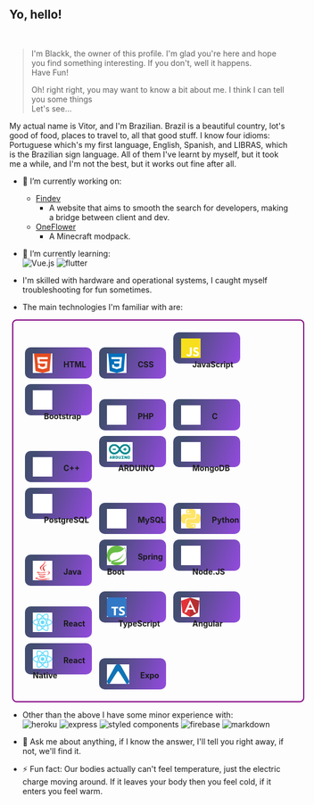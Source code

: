 ## Yo, hello!

<br>

> I'm Blackk, the owner of this profile. I'm glad you're here and hope you find something interesting. 
> If you don't, well it happens.  
> Have Fun!  
> 
> Oh! right right, you may want to know a bit about me. I think I can tell you some things   
> Let's see...

My actual name is Vitor, and I'm Brazilian. Brazil is a beautiful country, lot's good of food, places to travel to, all that good stuff. I know four idioms: Portuguese which's my first language, English, Spanish, and LIBRAS, which is the Brazilian sign language. All of them I've learnt by myself, but it took me a while, and I'm not the best, but it works out fine after all.

- 🔭 I’m currently working on:
  - [Findev](https://findev.com.br) 
    - A website that aims to smooth the search for developers, making a bridge between client and dev.
  - [OneFlower](https://github.com/Blackklegend/Oneflower) 
    - A Minecraft modpack.
  
- 🌱 I’m currently learning:  
  ![Vue.js](https://img.shields.io/badge/Vue.js-35495E?style=for-the-badge&logo=vue.js&logoColor=4FC08D)
  ![flutter](https://img.shields.io/badge/Flutter-02569B?style=for-the-badge&logo=flutter&logoColor=white)

- I'm skilled with hardware and operational systems, I caught myself troubleshooting for fun sometimes.

- The main technologies I'm familiar with are: 

<div style="justify-content: center; width: 100%; row-gap: 10px; font-weight: bold; margin: 10px 0px 10px 0px; border: 2px solid purple; margin: 5px; padding: 1rem 0px 1rem 1rem; border-radius: 8px;">
  <div style="height: 45px; width: 21%; margin: 5px; padding: 11px 0 0 14px; border-radius: 10px; background: linear-gradient(110.35deg, #424D70 13.53%, #AB4AFF 125.38%); display: inline-block"><img src="./html.svg" height="35"><span style="vertical-align: 10px; margin-left: 20px">HTML</span></div>
  <div style="height: 45px; width: 21%; margin: 5px; padding: 11px 0 0 14px; border-radius: 10px; background: linear-gradient(110.35deg, #424D70 13.53%, #AB4AFF 125.38%); display: inline-block"><img src="./css.svg" height="35"><span style="vertical-align: 10px; margin-left: 20px">CSS</span></div>
  <div style="height: 45px; width: 21%; margin: 5px; padding: 11px 0 0 14px; border-radius: 10px; background: linear-gradient(110.35deg, #424D70 13.53%, #AB4AFF 125.38%); display: inline-block"><img src="./js.svg" height="35"><span style="vertical-align: 10px; margin-left: 20px">JavaScript</span></div>
  <div style="height: 45px; width: 21%; margin: 5px; padding: 11px 0 0 14px; border-radius: 10px; background: linear-gradient(110.35deg, #424D70 13.53%, #AB4AFF 125.38%); display: inline-block"><img src="./bootstrap.svg" height="35"><span style="vertical-align: 10px; margin-left: 20px">Bootstrap</span></div>
  <div style="height: 45px; width: 21%; margin: 5px; padding: 11px 0 0 14px; border-radius: 10px; background: linear-gradient(110.35deg, #424D70 13.53%, #AB4AFF 125.38%); display: inline-block"><img src="./php.svg" height="35"><span style="vertical-align: 10px; margin-left: 20px">PHP</span></div>
  <div style="height: 45px; width: 21%; margin: 5px; padding: 11px 0 0 14px; border-radius: 10px; background: linear-gradient(110.35deg, #424D70 13.53%, #AB4AFF 125.38%); display: inline-block"><img src="./c.svg" height="35"><span style="vertical-align: 10px; margin-left: 20px; font-weight: bold">C</span></div>
  <div style="height: 45px; width: 21%; margin: 5px; padding: 11px 0 0 14px; border-radius: 10px; background: linear-gradient(110.35deg, #424D70 13.53%, #AB4AFF 125.38%); display: inline-block"><img src="./cplusplus.svg" height="35"><span style="vertical-align: 10px; margin-left: 20px; font-weight: bold">C++</span></div>
  <div style="height: 45px; width: 21%; margin: 5px; padding: 11px 0 0 14px; border-radius: 10px; background: linear-gradient(110.35deg, #424D70 13.53%, #AB4AFF 125.38%); display: inline-block"><img src="./arduino.svg" height="35"><span style="vertical-align: 10px; margin-left: 20px">ARDUINO</span></div>
  <div style="height: 45px; width: 21%; margin: 5px; padding: 11px 0 0 14px; border-radius: 10px; background: linear-gradient(110.35deg, #424D70 13.53%, #AB4AFF 125.38%); display: inline-block"><img src="./mongodb.svg" height="35"><span style="vertical-align: 10px; margin-left: 20px">MongoDB</span></div>
  <div style="height: 45px; width: 21%; margin: 5px; padding: 11px 0 0 14px; border-radius: 10px; background: linear-gradient(110.35deg, #424D70 13.53%, #AB4AFF 125.38%); display: inline-block"><img src="./postgresql.svg" height="35"><span style="vertical-align: 10px; margin-left: 20px">PostgreSQL</span></div>
  <div style="height: 45px; width: 21%; margin: 5px; padding: 11px 0 0 14px; border-radius: 10px; background: linear-gradient(110.35deg, #424D70 13.53%, #AB4AFF 125.38%); display: inline-block"><img src="./mysql.svg" height="35"><span style="vertical-align: 10px; margin-left: 20px">MySQL</span></div>
  <div style="height: 45px; width: 21%; margin: 5px; padding: 11px 0 0 14px; border-radius: 10px; background: linear-gradient(110.35deg, #424D70 13.53%, #AB4AFF 125.38%); display: inline-block"><img src="./python.svg" height="35"><span style="vertical-align: 10px; margin-left: 20px; font-weight: bold">Python</span></div>
  <div style="height: 45px; width: 21%; margin: 5px; padding: 11px 0 0 14px; border-radius: 10px; background: linear-gradient(110.35deg, #424D70 13.53%, #AB4AFF 125.38%); display: inline-block"><img src="./java.svg" height="35"><span style="vertical-align: 10px; margin-left: 20px; font-weight: bold">Java</span></div>
  <div style="height: 45px; width: 21%; margin: 5px; padding: 11px 0 0 14px; border-radius: 10px; background: linear-gradient(110.35deg, #424D70 13.53%, #AB4AFF 125.38%); display: inline-block"><img src="./springio.svg" height="35"><span style="vertical-align: 10px; margin-left: 20px; font-weight: bold">Spring Boot</span></div>
  <div style="height: 45px; width: 21%; margin: 5px; padding: 11px 0 0 14px; border-radius: 10px; background: linear-gradient(110.35deg, #424D70 13.53%, #AB4AFF 125.38%); display: inline-block"><img src="./nodejs.svg" height="35"><span style="vertical-align: 10px; margin-left: 20px; font-weight: bold">Node.JS</span></div>
  <div style="height: 45px; width: 21%; margin: 5px; padding: 11px 0 0 14px; border-radius: 10px; background: linear-gradient(110.35deg, #424D70 13.53%, #AB4AFF 125.38%); display: inline-block"><img src="./react.svg" height="35"><span style="vertical-align: 10px; margin-left: 20px; font-weight: bold">React</span></div>
  <div style="height: 45px; width: 21%; margin: 5px; padding: 11px 0 0 14px; border-radius: 10px; background: linear-gradient(110.35deg, #424D70 13.53%, #AB4AFF 125.38%); display: inline-block"><img src="./TypeScript.svg" height="35"><span style="vertical-align: 10px; margin-left: 20px; font-weight: bold">TypeScript</span></div>
  <div style="height: 45px; width: 21%; margin: 5px; padding: 11px 0 0 14px; border-radius: 10px; background: linear-gradient(110.35deg, #424D70 13.53%, #AB4AFF 125.38%); display: inline-block"><img src="./angular.svg" height="35"><span style="vertical-align: 10px; margin-left: 20px; font-weight: bold">Angular</span></div>
  <div style="height: 45px; width: 21%; margin: 5px; padding: 11px 0 0 14px; border-radius: 10px; background: linear-gradient(110.35deg, #424D70 13.53%, #AB4AFF 125.38%); display: inline-block"><img src="./react.svg" height="35"><span style="vertical-align: 10px; margin-left: 20px; font-weight: bold">React Native</span></div>
  <div style="height: 45px; width: 21%; margin: 5px; padding: 11px 0 0 14px; border-radius: 10px; background: linear-gradient(110.35deg, #424D70 13.53%, #AB4AFF 125.38%); display: inline-block"><img src="./expo.svg" height="35"><span style="vertical-align: 10px; margin-left: 20px; font-weight: bold">Expo</span></div>
</div>

- Other than the above I have some minor experience with:  
![heroku](https://img.shields.io/badge/Heroku-430098?style=for-the-badge&logo=heroku&logoColor=white)
![express](https://img.shields.io/badge/Express.js-404D59?style=for-the-badge)
![styled components](https://img.shields.io/badge/styled--components-DB7093?style=for-the-badge&logo=styled-components&logoColor=white)
![firebase](https://img.shields.io/badge/Firebase-039BE5?style=for-the-badge&logo=Firebase&logoColor=white)
![markdown](https://img.shields.io/badge/Markdown-000000?style=for-the-badge&logo=markdown&logoColor=white)

- 💬 Ask me about anything, if I know the answer, I'll tell you right away, if not, we'll find it.  

- ⚡ Fun fact: Our bodies actually can't feel temperature, just the electric charge moving around.
If it leaves your body then you feel cold, if it enters you feel warm.

